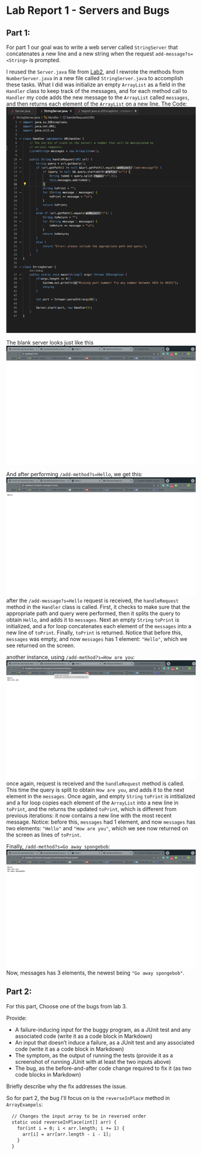 # Lab Report 1 - Servers and Bugs
## Part 1: 
For part 1 our goal was to write a web server called `StringServer` that concatenates a new line and a new string when the request 
`add-message?s=<String>` is prompted. 

I reused the `Server.java` file from [Lab2](https://github.com/pmckenna2425/wavelet), and I rewrote the methods from `NumberServer.java` in a new file called `StringServer.java` to accomplish these tasks.
What I did was initialize an empty `ArrayList` as a field in the `Handler` class to keep track of the messages, and for each method call to `Handler` my code adds the new message to the `ArrayList` called `messages`, and then returns each element of the `ArrayList` on a new line. 
The Code: 
![Code](StringServerCode.png)

The blank server looks just like this
![BlankServer](https://github.com/pmckenna2425/cse15l-lab-reports/blob/main/StringServer%20base.png)

And after performing `/add-method?s=Hello`, we get this: 
![StringServerHello](https://github.com/pmckenna2425/cse15l-lab-reports/blob/main/StringServerHello.png)
after the `/add-message?s=Hello` request is received, the `handleRequest` method in the `Handler` class is called. First, it checks to make sure that the appropriate path and query were performed, then it splits the query to obtain `Hello`, and adds it to `messages`. Next an empty `String` `toPrint` is initialized, and a for loop concatenates each element of the `messages` into a new line of `toPrint`. Finally, `toPrint` is returned. 
Notice that before this, `messages` was empty, and now `messages` has 1 element: `"Hello"`, which we see returned on the screen. 

another instance, using `/add-method?s=How are you`:
![StringServerHowAreYou](https://github.com/pmckenna2425/cse15l-lab-reports/blob/main/StringServerHowAreYou.png)
once again, request is received and the `handleRequest` method is called. This time the query is split to obtain `How are you`, and adds it to the next element in the `messages`. Once again, and empty `String` `toPrint` is intitialized and a for loop copies each element of the `ArrayList` into a new line in `toPrint`, and the returns the updated `toPrint`, which is different from previous iterations: it now contains a new line with the most recent message. 
Notice: before this, `messages` had 1 element, and now `messages` has two elements: `"Hello"` and `"How are you"`, which we see now returned on the screen as lines of `toPrint`. 

Finally, `/add-method?s=Go away spongebob`:
![StringServerGoAway](https://github.com/pmckenna2425/cse15l-lab-reports/blob/main/StringServerGoAway.png)
Now, messages has 3 elements, the newest being `"Go away spongebob"`. 



## Part 2: 
For this part, 
Choose one of the bugs from lab 3.

Provide:
* A failure-inducing input for the buggy program, as a JUnit test and any associated code (write it as a code block in Markdown)
* An input that doesn’t induce a failure, as a JUnit test and any associated code (write it as a code block in Markdown)
* The symptom, as the output of running the tests (provide it as a screenshot of running JUnit with at least the two inputs above)
* The bug, as the before-and-after code change required to fix it (as two code blocks in Markdown)
 
Briefly describe why the fix addresses the issue.

So for part 2, the bug I'll focus on is the `reverseInPlace` method in `ArrayExampels`:
```
  // Changes the input array to be in reversed order
  static void reverseInPlace(int[] arr) {
    for(int i = 0; i < arr.length; i += 1) {
      arr[i] = arr[arr.length - i - 1];
    }
  }
```


